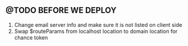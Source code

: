 ## @TODO BEFORE WE DEPLOY ##
1. Change email server info and make sure it is not listed on client side
2. Swap $routeParams from localhost location to domain location for chance token
